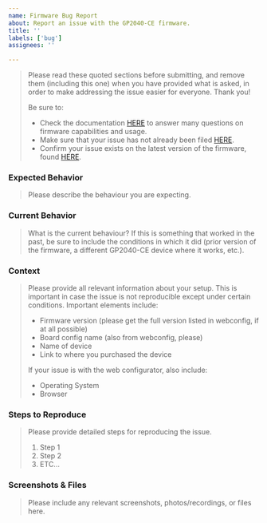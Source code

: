 ```yaml
---
name: Firmware Bug Report
about: Report an issue with the GP2040-CE firmware.
title: ''
labels: ['bug']
assignees: ''

---
```


> Please read these quoted sections before submitting, and remove them (including this one) when you have provided what
> is asked, in order to make addressing the issue easier for everyone. Thank you!
>
> Be sure to:
> * Check the documentation [HERE](https://gp2040-ce.info/) to answer many questions on firmware capabilities and usage.
> * Make sure that your issue has not already been filed [HERE](https://github.com/OpenStickCommunity/GP2040-CE/issues).
> * Confirm your issue exists on the latest version of the firmware, found
  [HERE](https://github.com/OpenStickCommunity/GP2040-CE/releases).

### Expected Behavior

> Please describe the behaviour you are expecting.

### Current Behavior

> What is the current behaviour? If this is something that worked in the past, be sure to include the conditions in
> which it did (prior version of the firmware, a different GP2040-CE device where it works, etc.).

### Context

> Please provide all relevant information about your setup. This is important in case the issue is not reproducible
> except under certain conditions. Important elements include:
>
> * Firmware version (please get the full version listed in webconfig, if at all possible)
> * Board config name (also from webconfig, please)
> * Name of device
> * Link to where you purchased the device
>
> If your issue is with the web configurator, also include:
>
> * Operating System
> * Browser

### Steps to Reproduce

> Please provide detailed steps for reproducing the issue.
>
> 1. Step 1
> 2. Step 2
> 3. ETC...

### Screenshots & Files

> Please include any relevant screenshots, photos/recordings, or files here.
